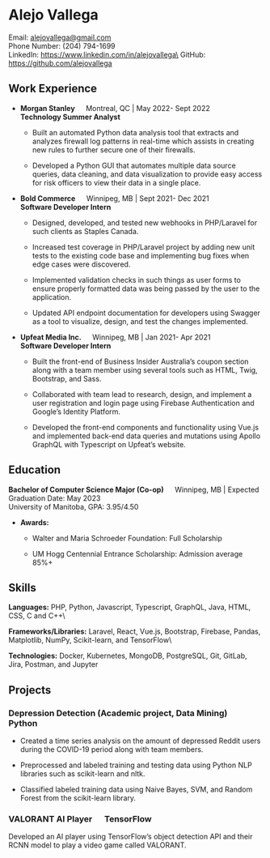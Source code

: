 # Alejo Vallega

Email: alejovallega@gmail.com\
Phone Number: (204) 794-1699\
LinkedIn: https://www.linkedin.com/in/alejovallega\
GitHub: https://github.com/alejovallega

## Work Experience

- **Morgan Stanley** &emsp; Montreal, QC | May 2022- Sept 2022\
 **Technology Summer Analyst**
    - Built an automated Python data analysis tool that extracts and analyzes firewall log patterns in real-time which assists in creating new rules to further secure one of their firewalls.

    - Developed a Python GUI that automates multiple data source queries, data cleaning, and data visualization to provide easy access for risk officers to view their data in a single place.

- **Bold Commerce** &emsp; Winnipeg, MB | Sept 2021- Dec 2021\
 **Software Developer Intern**
    - Designed, developed, and tested new webhooks in PHP/Laravel for such clients as Staples Canada.

    - Increased test coverage in PHP/Laravel project by adding new unit tests to the existing code base and implementing bug fixes when edge cases were discovered.
    
    - Implemented validation checks in such things as user forms to ensure properly formatted data was being passed by the user to the application.

    - Updated API endpoint documentation for developers using Swagger as a tool to visualize, design, and test the changes implemented.

- **Upfeat Media Inc.** &emsp; Winnipeg, MB | Jan 2021- Apr 2021\
 **Software Developer Intern**
    - Built the front-end of Business Insider Australia’s coupon section along with a team member using several tools such as HTML, Twig, Bootstrap, and Sass.

    - Collaborated with team lead to research, design, and implement a user registration and login page using Firebase Authentication and Google’s Identity Platform.
    
    - Developed the front-end components and functionality using Vue.js and implemented back-end data queries and mutations using Apollo GraphQL with Typescript on Upfeat’s website.

## Education

**Bachelor of Computer Science Major (Co-op)** &emsp; Winnipeg, MB | Expected Graduation Date: May 2023\
University of Manitoba, GPA: 3.95/4.50
- **Awards:**
    - Walter and Maria Schroeder Foundation: Full Scholarship

    - UM Hogg Centennial Entrance Scholarship: Admission average 85%+

## Skills

**Languages:** PHP, Python, Javascript, Typescript, GraphQL, Java, HTML, CSS, C and C++\

**Frameworks/Libraries:** Laravel, React, Vue.js, Bootstrap, Firebase, Pandas, Matplotlib, NumPy, Scikit-learn, and TensorFlow\

**Technologies:** Docker, Kubernetes, MongoDB, PostgreSQL, Git, GitLab, Jira, Postman, and Jupyter

## Projects

### Depression Detection (Academic project, Data Mining) &emsp; Python

- Created a time series analysis on the amount of depressed Reddit users during the COVID-19 period along with team members.

- Preprocessed and labeled training and testing data using Python NLP libraries such as scikit-learn and nltk.

- Classified labeled training data using Naive Bayes, SVM, and Random Forest from the scikit-learn library.

### VALORANT AI Player &emsp; TensorFlow

Developed an AI player using TensorFlow’s object detection API and their RCNN model to play a video game called
VALORANT.
